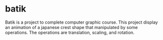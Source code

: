 # batik
Batik is a project to complete computer graphic course. This project display an animation of a japanese crest shape that manipulated by some operations. The operations are translation, scaling, and rotation. 
